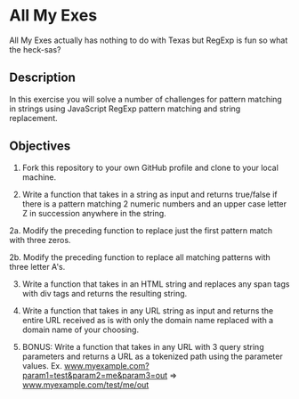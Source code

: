 # All My Exes

All My Exes actually has nothing to do with Texas but RegExp is fun so what the heck-sas?

## Description

In this exercise you will solve a number of challenges for pattern matching in strings using JavaScript RegExp pattern matching and string replacement.


## Objectives

1. Fork this repository to your own GitHub profile and clone to your local machine.

2. Write a function that takes in a string as input and returns true/false if there is a pattern matching 2 numeric numbers and an upper case letter Z in succession anywhere in the string.

2a. Modify the preceding function to replace just the first pattern match with three zeros.

2b. Modify the preceding function to replace all matching patterns with three letter A's.

3. Write a function that takes in an HTML string and replaces any span tags with div tags and returns the resulting string.

4. Write a function that takes in any URL string as input and returns the entire URL received as is with only the domain name replaced with a domain name of your choosing.

5. BONUS: Write a function that takes in any URL with 3 query string parameters and returns a URL as a tokenized path using the parameter values. Ex. www.myexample.com?param1=test&param2=me&param3=out => www.myexample.com/test/me/out